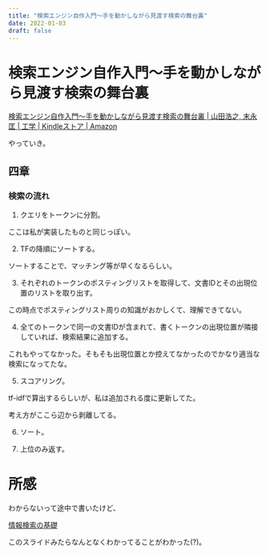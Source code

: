 ```yaml
---
title: "検索エンジン自作入門～手を動かしながら見渡す検索の舞台裏"
date: 2022-01-03
draft: false
---
```

# 検索エンジン自作入門～手を動かしながら見渡す検索の舞台裏



[検索エンジン自作入門～手を動かしながら見渡す検索の舞台裏 | 山田浩之, 末永匡 | 工学 | Kindleストア | Amazon](https://www.amazon.co.jp/dp/B00NUZ32MU/ref=dp-kindle-redirect?_encoding=UTF8&btkr=1)



やっていき。



## 四章



### 検索の流れ



1. クエリをトークンに分割。



ここは私が実装したものと同じっぽい。



2. TFの降順にソートする。



ソートすることで、マッチング等が早くなるらしい。



3. それぞれのトークンのポスティングリストを取得して、文書IDとその出現位置のリストを取り出す。



この時点でポスティングリスト周りの知識がおかしくて、理解できてない。



4. 全てのトークンで同一の文書IDが含まれて、書くトークンの出現位置が隣接していれば、検索結果に追加する。



これもやってなかった。そもそも出現位置とか控えてなかったのでかなり適当な検索になってたな。



5. スコアリング。



tf-idfで算出するらしいが、私は追加される度に更新してた。



考え方がここら辺から剥離してる。



6. ソート。



7. 上位のみ返す。



# 所感



わからないって途中で書いたけど、



[情報検索の基礎](https://www.slideshare.net/Retrieva_jp/ss-75420028)



このスライドみたらなんとなくわかってることがわかった(?)。
